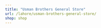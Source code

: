 ```yaml
---
title: "Usman Brothers General Store"
url: /lahore/usman-brothers-general-store/
shop: shop
---
```

